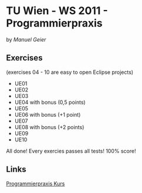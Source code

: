 TU Wien - WS 2011 - Programmierpraxis
=====================================
by _Manuel Geier_

Exercises
---------
(exercises 04 - 10 are easy to open Eclipse projects)  

* UE01
* UE02
* UE03
* UE04
 with bonus (0,5 points)
* UE05
* UE06
 with bonus (+1 point)
* UE07
* UE08
 with bonus (+2 points)
* UE09
* UE10

All done! Every exercies passes all tests! 100% score!  

Links
-----
[Programmierpraxis Kurs](http://tosca.inflab.tuwien.ac.at/eprip "Programmierpraxis Kurs")
